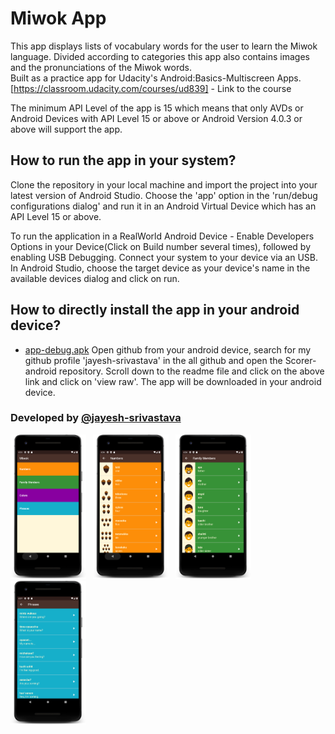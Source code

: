# Miwok App

This app displays lists of vocabulary words for the user to learn the Miwok language. Divided according to categories this app also contains images and the pronunciations of the Miwok words.\
Built as a practice app for Udacity's Android:Basics-Multiscreen Apps.\
[https://classroom.udacity.com/courses/ud839] - Link to the course

The minimum API Level of the app is 15 which means that only AVDs or Android Devices with API Level 15 or above or Android Version 4.0.3 or above will support the app.

## How to run the app in your system?
Clone the repository in your local machine and import the project into your latest version of Android Studio.
Choose the 'app' option in the 'run/debug configurations dialog' and run it in an Android Virtual Device which has an API Level 15 or
above.

To run the application in a RealWorld Android Device - Enable Developers Options in your Device(Click on Build number several times), followed by enabling USB Debugging. Connect your system to your device via an USB. In Android Studio, choose the target device as your device's name in the available devices dialog and click on run.

## How to directly install the app in your android device?
* [app-debug.apk](https://github.com/jayesh-srivastava/Miwok-android/blob/master/apk%20file/app-debug.apk)
Open github from your android device, search for my github profile 'jayesh-srivastava' in the all github and open the Scorer-android repository. Scroll down to the readme file and click on the above link and click on 'view raw'. The app will be downloaded in your android device.


### Developed by  [@jayesh-srivastava](https://github.com/jayesh-srivastava)


<img src="/assests/device-2020-07-05-163604.png" width="24%">&ensp; <img src="assests/device-2020-07-05-163641.png" width="24%">&ensp; <img src="assests/device-2020-07-05-163715.png" width="24%">&ensp; <img src="assests/device-2020-07-05-163758.png" width="24%">
